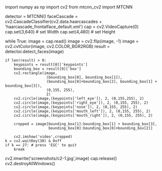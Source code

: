 import numpy as np
import cv2
from mtcnn_cv2 import MTCNN

detector = MTCNN()
faceCascade = cv2.CascadeClassifier(cv2.data.haarcascades + 'haarcascade_frontalface_default.xml')
cap = cv2.VideoCapture(0)
cap.set(3,640) # set Width
cap.set(4,480) # set Height

while True:
    image = cap.read()
    image = cv2.flip(image, -1)
    image = cv2.cvtColor(image, cv2.COLOR_BGR2RGB)
    result = detector.detect_faces(image)
   
    if len(result) > 0:
        keypoints = result[0]['keypoints']
        bounding_box = result[0]['box']
        cv2.rectangle(image,
                       (bounding_box[0], bounding_box[1]),
                       (bounding_box[0]+bounding_box[2], bounding_box[1] + bounding_box[3]),
                       (0,155, 255),
                       2)
        cv2.circle(image,(keypoints['left_eye']), 2, (0,155,255), 2)
        cv2.circle(image,(keypoints['right_eye']), 2, (0,155, 255), 2)
        cv2.circle(image,(keypoints['nose']), 2, (0,155, 255), 2)
        cv2.circle(image,(keypoints['mouth_left']), 2, (0,155, 255), 2)
        cv2.circle(image,(keypoints['mouth_right']), 2, (0,155, 255), 2)

        cropped = image[bounding_box[1]:bounding_box[1] + bounding_box[3],
                        bounding_box[0]:bounding_box[0]+bounding_box[2]]
   
        cv2.imshow('video',cropped)
    k = cv2.waitKey(30) & 0xff
    if k == 27: # press 'ESC' to quit
        break
cv2.imwrite('screenshots/c2-1.jpg',image)
cap.release()
cv2.destroyAllWindows()
